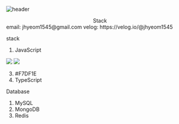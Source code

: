 ![header](https://capsule-render.vercel.app/api?type=wave&&color=auto&height=300&section=header&text=Welcome&fontSize=90)
<!---->
<div align='center'> Stack </div>
email: jhyeom1545@gmail.com
velog: https://velog.io/@jhyeom1545

stack
1. JavaScript

<img src="https://img.shields.io/badge/JavaScript-F7DF1E?style=for-the-badge&logo=JavaScript&logoColor=white">

<img src="https://img.shields.io/badge/Python-3776AB?style=for-the-badge&logo=Python&logoColor=white">

3. #F7DF1E
4. TypeScript

Database
1. MySQL
2. MongoDB
3. Redis



